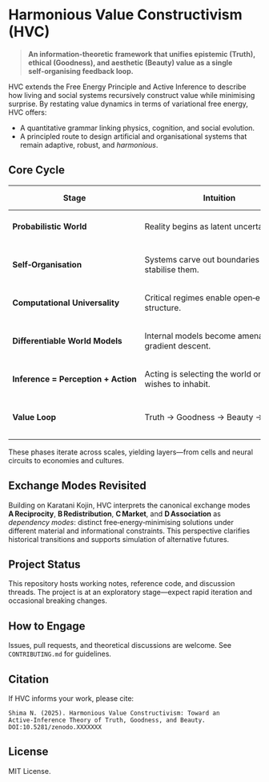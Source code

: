# Harmonious Value Constructivism (HVC)

> **An information‑theoretic framework that unifies epistemic (Truth), ethical (Goodness), and aesthetic (Beauty) value as a single self‑organising feedback loop.**

HVC extends the Free Energy Principle and Active Inference to describe how living and social systems recursively construct value while minimising surprise. By restating value dynamics in terms of variational free energy, HVC offers:

* A quantitative grammar linking physics, cognition, and social evolution.
* A principled route to design artificial and organisational systems that remain adaptive, robust, and *harmonious*.

## Core Cycle
| Stage | Intuition | Computational reading |
|-------|-----------|-----------------------|
| **Probabilistic World** | Reality begins as latent uncertainty. | A generative process with hidden states |
| **Self‑Organisation** | Systems carve out boundaries that stabilise them. | Markov blankets minimise free energy |
| **Computational Universality** | Critical regimes enable open‑ended structure. | Effective Turing‑complete dynamics |
| **Differentiable World Models** | Internal models become amenable to gradient descent. | End‑to‑end learning of priors and policies |
| **Inference = Perception + Action** | Acting is selecting the world one wishes to inhabit. | Policy selection by expected free energy |
| **Value Loop** | Truth → Goodness → Beauty → Truth … | Trade‑offs: predictability, viability, exploration |

These phases iterate across scales, yielding layers—from cells and neural circuits to economies and cultures.

## Exchange Modes Revisited
Building on Karatani Kojin, HVC interprets the canonical exchange modes **A Reciprocity**, **B Redistribution**, **C Market**, and **D Association** as *dependency modes*: distinct free‑energy‑minimising solutions under different material and informational constraints. This perspective clarifies historical transitions and supports simulation of alternative futures.

## Project Status
This repository hosts working notes, reference code, and discussion threads. The project is at an exploratory stage—expect rapid iteration and occasional breaking changes.

## How to Engage
Issues, pull requests, and theoretical discussions are welcome. See `CONTRIBUTING.md` for guidelines.

## Citation
If HVC informs your work, please cite:
```text
Shima N. (2025). Harmonious Value Constructivism: Toward an Active‑Inference Theory of Truth, Goodness, and Beauty. DOI:10.5281/zenodo.XXXXXXX
```

## License
MIT License.
